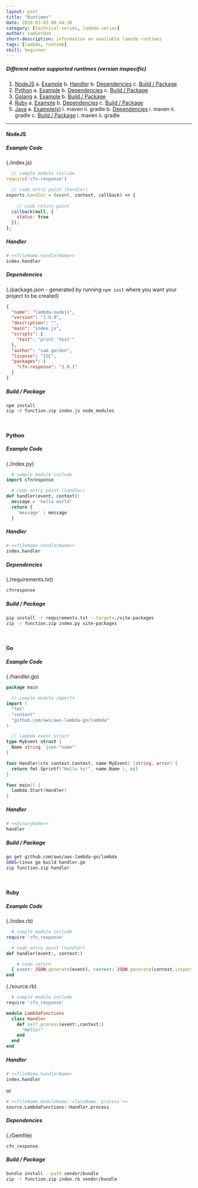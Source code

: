 ```yaml
---
layout: post
title: "Runtimes"
date: 2020-03-03 08:44:38
category: [technical-series, lambda-series]
author: samGordon
short-description: information on available lamnda runtimes
tags: [lambda, runtime]
skill: beginner
---
```


##### Different native supported runtimes (version inspecific)
1. [NodeJS](#nodejs)
  a. [Example](#nodejs-example)
  b. [Handler](#nodejs-handler)
  b. [Dependencies](#nodejs-depencies)
  c. [Build / Package](#nodejs-build-package)
2. [Python](#python)
  a. [Example](#python-example)
  b. [Dependencies](#python-dependencies)
  c. [Build / Package](#python-build-package)
3. [Golang](#golang)
  a. [Example](#go-example)
  b. [Build / Package](#go-build-package)
4. [Ruby](#ruby)
  a. [Example](#ruby-example)
  b. [Dependencies](#ruby-dependencies)
  c. [Build / Package](#ruby-build-package)
4. [Java](#java)
  a. [Example(s)](#java-example)
    i. maven
    ii. gradle
  b. [Dependencies](#java-dependencies)
    i. maven
    ii. gradle
  c. [Build / Package](#java-build-package)
    i. maven
    ii. gradle

---

#### NodeJS

<a name = "nodejs-example"></a>
##### Example Code

(./index.js)
```javascript
  // sample module include
require('cfn-response')

  // code entry point (handler)
exports.handler = (event, context, callback) => {
  
    // code return point
  callback(null, {
    status: true
  });
};
```

<a name = "nodejs-handler"></a>
##### Handler

```sh
# <<fileName.handlerName>>
index.handler
```

<a name = "nodejs-dependencies"></a>
##### Dependencies

(./package.json - generated by running `npm init` where you want your project to be created)
```json
{
  "name": "lambda-nodejs",
  "version": "1.0.0",
  "description": "",
  "main": "index.js",
  "scripts": {
    "test": "print 'test'"
  },
  "author": "sam gordon",
  "license": "ISC",
  "packages": {
    "cfn-response": "1.0.1"
  }
}
```

<a name = "nodejs-build-package"></a>
##### Build / Package

```
npm install
zip -r function.zip index.js node_modules
```

<br>

#### Python

<a name = "python-example"></a>
##### Example Code

(./index.py)
```python
  # sample module include
import cfnresponse

  # code entry point (handler)
def handler(event, context):
  message = 'hello world'    
  return {
    'message' : message
  }  
```

<a name = "python-handler"></a>
##### Handler

```sh
# <<fileName.handlerName>>
index.handler
```

<a name = "python-dependencies"></a>
##### Dependencies

(./requirements.txt)
```sh
cfnresponse
```

<a name = "python-build-package"></a>
##### Build / Package

```sh
pip install -r requirements.txt --target=./site-packages
zip -r function.zip index.py site-packages
```

<br>

<a name = "golang"></a>
#### Go

<a name = "go-example"></a>
##### Example Code

(./handler.go)
```go
package main

  // sample module imports
import (
  "fmt"
  "context"
  "github.com/aws/aws-lambda-go/lambda"
)

  // lambda event struct
type MyEvent struct {
  Name string `json:"name"`
}

func Handler(ctx context.Context, name MyEvent) (string, error) {
  return fmt.Sprintf("Hello %s!", name.Name ), nil
}

func main() {
  lambda.Start(Handler)
}
```

<a name = "go-handler"></a>
##### Handler

```sh
# <<binaryName>>
handler
```

<a name = "go-build"></a>
##### Build / Package

```sh
go get github.com/aws/aws-lambda-go/lambda
GOOS=linux go build handler.go
zip function.zip handler
```

<br>

#### Ruby

<a name = "ruby-example"></a>
##### Example Code

(./index.rb)
```ruby
  # sample module include
require 'cfn_response'

  # code entry point (handler)
def handler(event:, context:)

    # code return
  { event: JSON.generate(event), context: JSON.generate(context.inspect) }
end
```
(./source.rb)
```ruby
  # sample module include
require 'cfn_response'

module LambdaFunctions
  class Handler
    def self.process(event:,context:)
      "Hello!"
    end
  end
end
```

<a name = "ruby-handler"></a>
##### Handler

```sh
# <<fileName.handlerName>
index.handler
```
or
```sh
# <<fileName.moduleName::className.'process'>>
source.LambdaFunctions::Handler.process
```

<a name = "ruby-dependencies"></a>
##### Dependencies

(./Gemfile)
```sh
cfn_response
```

<a name = "ruby-build-package"></a>
##### Build / Package

```sh
bundle install --path vendor/bundle
zip -r function.zip index.rb vendor/bundle
```
